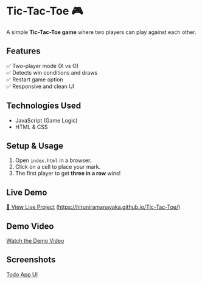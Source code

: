# Tic-Tac-Toe 🎮

A simple **Tic-Tac-Toe game** where two players can play against each other.

## **Features**
✅ Two-player mode (X vs O)  
✅ Detects win conditions and draws  
✅ Restart game option  
✅ Responsive and clean UI  

## **Technologies Used**
- JavaScript (Game Logic)
- HTML & CSS  

## **Setup & Usage**
1. Open `index.html` in a browser.
2. Click on a cell to place your mark.
3. The first player to get **three in a row** wins!  

## **Live Demo**
[🔗 View Live Project](#) (https://hiruniramanayaka.github.io/Tic-Tac-Toe/)

## **Demo Video**
[Watch the Demo Video](https://youtu.be/796pCTaKeL4)

## **Screenshots**
[Todo App UI](./Assests/Screenshot.jpg)

